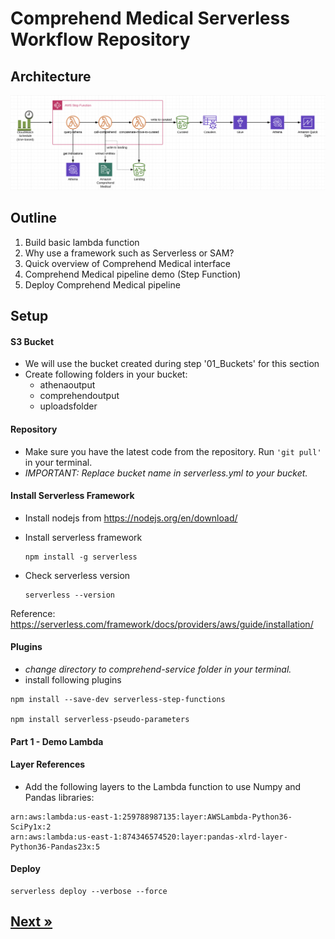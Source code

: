 # Comprehend Medical Serverless Workflow Repository

## Architecture

![alt text](images/architecture.png "Logo Title Text 1")

## Outline
1. Build basic lambda function
2. Why use a framework such as Serverless or SAM?
3. Quick overview of Comprehend Medical interface
4. Comprehend Medical pipeline demo (Step Function)
5. Deploy Comprehend Medical pipeline


## Setup
#### S3 Bucket
* We will use the bucket created during step '01_Buckets' for this section
* Create following folders in your bucket:
    * athenaoutput
    * comprehendoutput
    * uploadsfolder

#### Repository
* Make sure you have the latest code from the repository. Run ```'git pull'``` in your terminal.
* *IMPORTANT: Replace bucket name in serverless.yml to your bucket.*

#### Install Serverless Framework
* Install nodejs from https://nodejs.org/en/download/

* Install serverless framework
    ```
    npm install -g serverless
    ```
* Check serverless version
    ```
    serverless --version
    ```

Reference: https://serverless.com/framework/docs/providers/aws/guide/installation/

#### Plugins
* *change directory to comprehend-service folder in your terminal.*
* install following plugins
```
npm install --save-dev serverless-step-functions

npm install serverless-pseudo-parameters
```

#### Part 1 - Demo Lambda
#### Layer References
* Add the following layers to the Lambda function to use Numpy and Pandas libraries:
```
arn:aws:lambda:us-east-1:259788987135:layer:AWSLambda-Python36-SciPy1x:2
arn:aws:lambda:us-east-1:874346574520:layer:pandas-xlrd-layer-Python36-Pandas23x:5
```


#### Deploy
```
serverless deploy --verbose --force
```

## [Next »](../07_FDA_Product_Indications/README.md)
